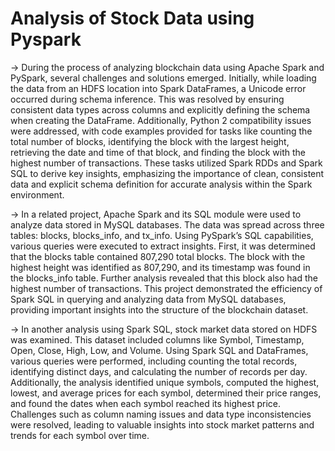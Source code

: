 # Analysis of Stock Data using Pyspark

-> During the process of analyzing blockchain data using Apache Spark and PySpark, several challenges and solutions emerged. Initially, while loading the data from an HDFS location into Spark DataFrames, a Unicode error occurred during schema inference. This was resolved by ensuring consistent data types across columns and explicitly defining the schema when creating the DataFrame. Additionally, Python 2 compatibility issues were addressed, with code examples provided for tasks like counting the total number of blocks, identifying the block with the largest height, retrieving the date and time of that block, and finding the block with the highest number of transactions. These tasks utilized Spark RDDs and Spark SQL to derive key insights, emphasizing the importance of clean, consistent data and explicit schema definition for accurate analysis within the Spark environment.

-> In a related project, Apache Spark and its SQL module were used to analyze data stored in MySQL databases. The data was spread across three tables: blocks, blocks_info, and tx_info. Using PySpark’s SQL capabilities, various queries were executed to extract insights. First, it was determined that the blocks table contained 807,290 total blocks. The block with the highest height was identified as 807,290, and its timestamp was found in the blocks_info table. Further analysis revealed that this block also had the highest number of transactions. This project demonstrated the efficiency of Spark SQL in querying and analyzing data from MySQL databases, providing important insights into the structure of the blockchain dataset.

-> In another analysis using Spark SQL, stock market data stored on HDFS was examined. This dataset included columns like Symbol, Timestamp, Open, Close, High, Low, and Volume. Using Spark SQL and DataFrames, various queries were performed, including counting the total records, identifying distinct days, and calculating the number of records per day. Additionally, the analysis identified unique symbols, computed the highest, lowest, and average prices for each symbol, determined their price ranges, and found the dates when each symbol reached its highest price. Challenges such as column naming issues and data type inconsistencies were resolved, leading to valuable insights into stock market patterns and trends for each symbol over time.
